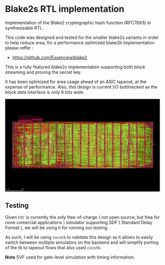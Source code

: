 # Blake2s RTL implementation

Implementation of the Blake2 cryptographic hash function (RFC7693) in 
synthesizable RTL.

This code was designed and tested for the smaller blake2s variants in order 
to help reduce area, for a performance optimized blake2b implementation please reffer : 
- https://github.com/Essenceia/blake2


This is a fully featured blake2s implementation supporting both block streaming and 
proving the secret key. 

It has been optimized for area usage ahead of an ASIC tapeout, at the 
expense of performance. Also, this design is current I/O bottlnecked as the block data
interface is only 8 bits wide. 

![asic floorplan](/doc/layout.png)

## Testing 

Given `CVC` is currently the only free-of-charge ( not open source, but free for none comercial applications )
simulator supporting SDF ( Standard Delay Format ), we will be using it for running our testing. 

As such, I will be using `cocotb` to validate this design as it allows to easily 
switch between multiple simulators on the backend and will simplify porting of the
tb to tapeout flows that also used `cocotb`. 

**Note** SVF used for gate-level simulation with timing information.
